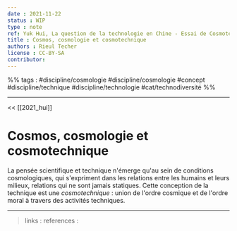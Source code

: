 ```yaml
---
date : 2021-11-22
status : WIP
type : note
ref: Yuk Hui, La question de la technologie en Chine - Essai de Cosmotechnique, 2021
title : Cosmos, cosmologie et cosmotechnique
authors : Rieul Techer
license : CC-BY-SA
contributor:
---
```


%% tags : #discipline/cosmologie #discipline/cosmologie #concept #discipline/technique #discipline/technologie #cat/technodiversité  %% 

---

<< [[2021_hui]]

Cosmos, cosmologie et cosmotechnique
===
La pensée scientifique et technique n'émerge qu'au sein de conditions cosmologiques, qui s'expriment dans les relations entre les humains et leurs milieux, relations qui ne sont jamais statiques. Cette conception de la technique est une *cosmotechnique* : union de l'ordre cosmique et de l'ordre moral à travers des activités techniques.


---
> links : 
> references : 